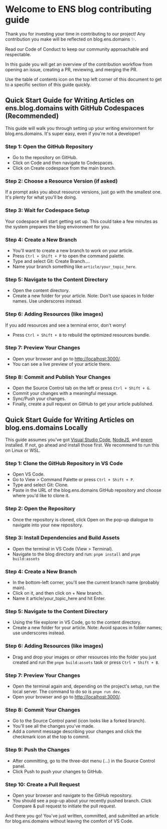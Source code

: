 # Welcome to ENS blog contributing guide

Thank you for investing your time in contributing to our project! Any contribution you make will be reflected on blog.ens.domains ✨.

Read our Code of Conduct to keep our community approachable and respectable.

In this guide you will get an overview of the contribution workflow from opening an issue, creating a PR, reviewing, and merging the PR.

Use the table of contents icon on the top left corner of this document to get to a specific section of this guide quickly.

## Quick Start Guide for Writing Articles on ens.blog.domains with GitHub Codespaces (Recommended)

This guide will walk you through setting up your writing environment for blog.ens.domains. It's super easy, even if you're not a developer!

### Step 1: Open the GitHub Repository

- Go to the repository on GitHub.
- Click on Code and then navigate to Codespaces.
- Click on Create codespace from the main branch.

### Step 2: Choose a Resource Version (if asked)

If a prompt asks you about resource versions, just go with the smallest one. It's plenty for what you'll be doing.

### Step 3: Wait for Codespace Setup

Your codespace will start getting set up. This could take a few minutes as the system prepares the blog environment for you.

### Step 4: Create a New Branch

- You'll want to create a new branch to work on your article.
- Press ``Ctrl + Shift + P`` to open the command palette.
- Type and select Git: Create Branch....
- Name your branch something like ``article/your_topic_here``.

### Step 5: Navigate to the Content Directory

- Open the content directory.
- Create a new folder for your article. Note: Don't use spaces in folder names. Use underscores instead.

### Step 6: Adding Resources (like images)

If you add resources and see a terminal error, don't worry!

- Press ``Ctrl + Shift + B`` to rebuild the optimized resources bundle.

### Step 7: Preview Your Changes

- Open your browser and go to [http://localhost:3000/](http://localhost:3000/).
- You can see a live preview of your article there.

### Step 8: Commit and Publish Your Changes

- Open the Source Control tab on the left or press ``Ctrl + Shift + G``.
- Commit your changes with a meaningful message.
- Sync/Push your changes.
- Finally, create a pull request on GitHub to get your article published.

## Quick Start Guide for Writing Articles on blog.ens.domains Locally

This guide assumes you've got [Visual Studio Code](https://code.visualstudio.com/), [NodeJS](https://nodejs.org/en), and [pnpm](https://pnpm.io/) installed. If not, go ahead and install those first. We recommend to run this on Linux or WSL.

### Step 1: Clone the GitHub Repository in VS Code

- Open VS Code.
- Go to View > Command Palette or press ``Ctrl + Shift + P``.
- Type and select Git: Clone.
- Paste in the URL of the blog.ens.domains GitHub repository and choose where you'd like to clone it.

### Step 2: Open the Repository

- Once the repository is cloned, click Open on the pop-up dialogue to navigate into your new repository.

### Step 3: Install Dependencies and Build Assets

- Open the terminal in VS Code (View > Terminal).
- Navigate to the blog directory and run:
        ``pnpm install`` and
        ``pnpm build:assets``

### Step 4: Create a New Branch

- In the bottom-left corner, you'll see the current branch name (probably main).
- Click on it, and then click on + New branch.
- Name it article/your_topic_here and hit Enter.

### Step 5: Navigate to the Content Directory

- Using the file explorer in VS Code, go to the content directory.
- Create a new folder for your article. Note: Avoid spaces in folder names; use underscores instead.

### Step 6: Adding Resources (like images)

- Drag and drop your images or other resources into the folder you just created and run the ``pnpm build:assets`` task or press ``Ctrl + Shift + B``.

### Step 7: Preview Your Changes

- Open the terminal again and, depending on the project's setup, run the local server. The command to do so is ``pnpm run dev``.
- Open your browser and go to [http://localhost:3000/](http://localhost:3000/).

### Step 8: Commit Your Changes

- Go to the Source Control panel (icon looks like a forked branch).
- You'll see all the changes you've made.
- Add a commit message describing your changes and click the checkmark icon at the top to commit.

### Step 9: Push the Changes

- After committing, go to the three-dot menu (...) in the Source Control panel.
- Click Push to push your changes to GitHub.

### Step 10: Create a Pull Request

- Open your browser and navigate to the GitHub repository.
- You should see a pop-up about your recently pushed branch. Click Compare & pull request to initiate the pull request.

And there you go! You've just written, committed, and submitted an article for blog.ens.domains without leaving the comfort of VS Code.
